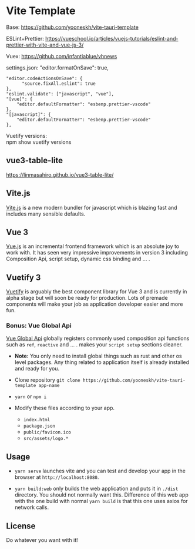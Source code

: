 # Vite Template

Base:
https://github.com/yooneskh/vite-tauri-template

ESLint+Prettier:
https://vueschool.io/articles/vuejs-tutorials/eslint-and-prettier-with-vite-and-vue-js-3/

Vuex:
https://github.com/infantiablue/vhnews

settings.json:
"editor.formatOnSave": true,

    "editor.codeActionsOnSave": {
          "source.fixAll.eslint": true
    },
    "eslint.validate": ["javascript", "vue"],
    "[vue]": {
        "editor.defaultFormatter": "esbenp.prettier-vscode"
    },
    "[javascript]": {
        "editor.defaultFormatter": "esbenp.prettier-vscode"
    },

Vuetify versions:<br>
npm show vuetify versions

## vue3-table-lite
https://linmasahiro.github.io/vue3-table-lite/

## Vite.js

[Vite.js](https://vitejs.dev/) is a new modern bundler for javascript which is blazing fast and includes many sensible defaults.

## Vue 3

[Vue.js](https://vuejs.org/) is an incremental frontend framework which is an absolute joy to work with. It has seen very impressive improvements in version 3 including Composition Api, script setup, dynamic css binding and ... .

## Vuetify 3

[Vuetify](https://vuetifyjs.com/) is arguably the best component library for Vue 3 and is currently in alpha stage but will soon be ready for production. Lots of premade components will make your job as application developer easier and more fun.

### Bonus: Vue Global Api

[Vue Global Api](https://github.com/antfu/vue-global-api) globally registers commonly used composition api functions such as `ref`, `reactive` and ... . makes your `script setup` sections cleaner.

-   **Note:** You only need to install global things such as rust and other os level packages. Any thing related to application itself is already installed and ready for you.

-   Clone repository `git clone https://github.com/yooneskh/vite-tauri-template app-name`

-   `yarn` or `npm i`

-   Modify these files according to your app.
    -   `index.html`
    -   `package.json`
    -   `public/favicon.ico`
    -   `src/assets/logo.*`

## Usage

-   `yarn serve` launches vite and you can test and develop your app in the browser at `http://localhost:8080`.

-   `yarn build:web` only builds the web application and puts it in `./dist` directory. You should not normally want this. Difference of this web app with the one build with normal `yarn build` is that this one uses axios for network calls.

## License

Do whatever you want with it!
